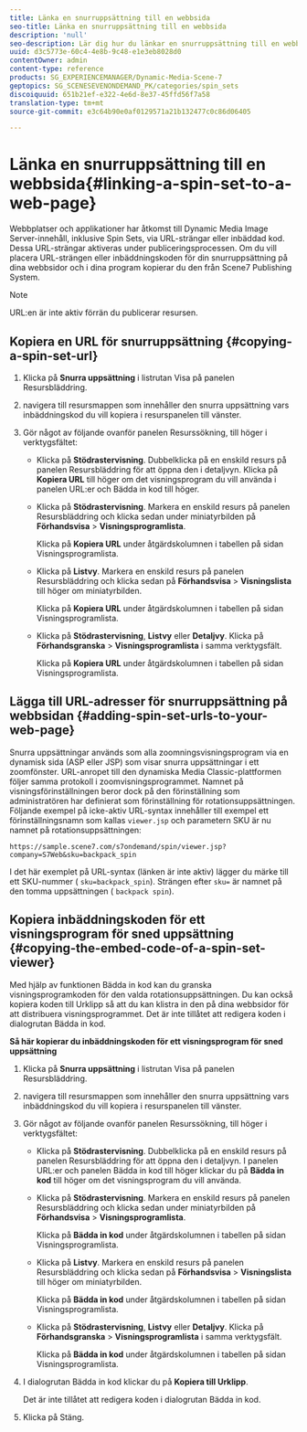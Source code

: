 ```yaml
---
title: Länka en snurruppsättning till en webbsida
seo-title: Länka en snurruppsättning till en webbsida
description: 'null'
seo-description: Lär dig hur du länkar en snurruppsättning till en webbsida.
uuid: d3c5773e-60c4-4e8b-9c48-e1e3eb8028d0
contentOwner: admin
content-type: reference
products: SG_EXPERIENCEMANAGER/Dynamic-Media-Scene-7
geptopics: SG_SCENESEVENONDEMAND_PK/categories/spin_sets
discoiquuid: 651b21ef-e322-4e6d-8e37-45ffd56f7a58
translation-type: tm+mt
source-git-commit: e3c64b90e0af0129571a21b132477c0c86d06405

---
```



# Länka en snurruppsättning till en webbsida{#linking-a-spin-set-to-a-web-page}

Webbplatser och applikationer har åtkomst till Dynamic Media Image Server-innehåll, inklusive Spin Sets, via URL-strängar eller inbäddad kod. Dessa URL-strängar aktiveras under publiceringsprocessen. Om du vill placera URL-strängen eller inbäddningskoden för din snurruppsättning på dina webbsidor och i dina program kopierar du den från Scene7 Publishing System.

>[!NOTE]
>
>URL:en är inte aktiv förrän du publicerar resursen.

## Kopiera en URL för snurruppsättning {#copying-a-spin-set-url}

1. Klicka på **Snurra uppsättning** i listrutan Visa på panelen Resursbläddring.
1. navigera till resursmappen som innehåller den snurra uppsättning vars inbäddningskod du vill kopiera i resurspanelen till vänster.
1. Gör något av följande ovanför panelen Resurssökning, till höger i verktygsfältet:

   * Klicka på **Stödrastervisning**. Dubbelklicka på en enskild resurs på panelen Resursbläddring för att öppna den i detaljvyn. Klicka på **Kopiera URL** till höger om det visningsprogram du vill använda i panelen URL:er och Bädda in kod till höger.
   * Klicka på **Stödrastervisning**. Markera en enskild resurs på panelen Resursbläddring och klicka sedan under miniatyrbilden på **Förhandsvisa** > **Visningsprogramlista**.

      Klicka på **Kopiera URL** under åtgärdskolumnen i tabellen på sidan Visningsprogramlista.

   * Klicka på **Listvy**. Markera en enskild resurs på panelen Resursbläddring och klicka sedan på **Förhandsvisa** > **Visningslista** till höger om miniatyrbilden.

      Klicka på **Kopiera URL** under åtgärdskolumnen i tabellen på sidan Visningsprogramlista.

   * Klicka på **Stödrastervisning**, **Listvy** eller **Detaljvy**. Klicka på **Förhandsgranska** > **Visningsprogramlista** i samma verktygsfält.

      Klicka på **Kopiera URL** under åtgärdskolumnen i tabellen på sidan Visningsprogramlista.

## Lägga till URL-adresser för snurruppsättning på webbsidan {#adding-spin-set-urls-to-your-web-page}

Snurra uppsättningar används som alla zoomningsvisningsprogram via en dynamisk sida (ASP eller JSP) som visar snurra uppsättningar i ett zoomfönster. URL-anropet till den dynamiska Media Classic-plattformen följer samma protokoll i zoomvisningsprogrammet. Namnet på visningsförinställningen beror dock på den förinställning som administratören har definierat som förinställning för rotationsuppsättningen. Följande exempel på icke-aktiv URL-syntax innehåller till exempel ett förinställningsnamn som kallas `viewer.jsp` och parametern SKU är nu namnet på rotationsuppsättningen:

```as3
https://sample.scene7.com/s7ondemand/spin/viewer.jsp?company=S7Web&sku=backpack_spin
```

I det här exemplet på URL-syntax (länken är inte aktiv) lägger du märke till ett SKU-nummer ( `sku=backpack_spin`). Strängen efter `sku=` är namnet på den tomma uppsättningen ( `backpack spin`).

## Kopiera inbäddningskoden för ett visningsprogram för sned uppsättning {#copying-the-embed-code-of-a-spin-set-viewer}

Med hjälp av funktionen Bädda in kod kan du granska visningsprogramkoden för den valda rotationsuppsättningen. Du kan också kopiera koden till Urklipp så att du kan klistra in den på dina webbsidor för att distribuera visningsprogrammet. Det är inte tillåtet att redigera koden i dialogrutan Bädda in kod.

**Så här kopierar du inbäddningskoden för ett visningsprogram för sned uppsättning**

1. Klicka på **Snurra uppsättning** i listrutan Visa på panelen Resursbläddring.
1. navigera till resursmappen som innehåller den snurra uppsättning vars inbäddningskod du vill kopiera i resurspanelen till vänster.
1. Gör något av följande ovanför panelen Resurssökning, till höger i verktygsfältet:

   * Klicka på **Stödrastervisning**. Dubbelklicka på en enskild resurs på panelen Resursbläddring för att öppna den i detaljvyn. I panelen URL:er och panelen Bädda in kod till höger klickar du på **Bädda in kod** till höger om det visningsprogram du vill använda.
   * Klicka på **Stödrastervisning**. Markera en enskild resurs på panelen Resursbläddring och klicka sedan under miniatyrbilden på **Förhandsvisa** > **Visningsprogramlista**.

      Klicka på **Bädda in kod** under åtgärdskolumnen i tabellen på sidan Visningsprogramlista.

   * Klicka på **Listvy**. Markera en enskild resurs på panelen Resursbläddring och klicka sedan på **Förhandsvisa** > **Visningslista** till höger om miniatyrbilden.

      Klicka på **Bädda in kod** under åtgärdskolumnen i tabellen på sidan Visningsprogramlista.

   * Klicka på **Stödrastervisning**, **Listvy** eller **Detaljvy**. Klicka på **Förhandsgranska** > **Visningsprogramlista** i samma verktygsfält.

      Klicka på **Bädda in kod** under åtgärdskolumnen i tabellen på sidan Visningsprogramlista.

1. I dialogrutan Bädda in kod klickar du på **Kopiera till Urklipp**.

   Det är inte tillåtet att redigera koden i dialogrutan Bädda in kod.

1. Klicka på Stäng.

